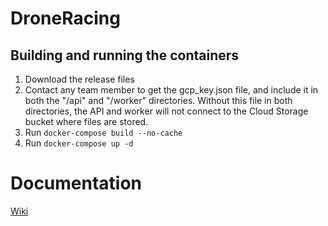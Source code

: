 # DroneRacing

## Building and running the containers
1. Download the release files
2. Contact any team member to get the gcp_key.json file, and include it in both the "/api" and "/worker" directories. Without this file in both directories, the API and worker will not connect to the Cloud Storage bucket where files are stored.
3. Run <code>docker-compose build --no-cache</code>
4. Run <code>docker-compose up -d</code>

# Documentation
[Wiki](https://github.com/asmeneses/DroneRacing/wiki)
